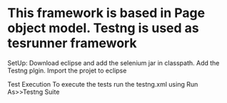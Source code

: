 # This framework is based in Page object model. Testng is used as tesrunner framework

SetUp:
Download eclipse and add the selenium jar in classpath. Add the Testng plgin.
Import the projet to eclipse

Test Execution
To execute the tests run the testng.xml using Run As>>Testng Suite
